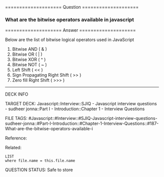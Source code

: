 ==================== Question ====================  

### What are the bitwise operators available in javascript  

==================== Answer ====================  

Below are the list of bitwise logical operators used in JavaScript

1. Bitwise AND ( & )
2. Bitwise OR ( | )
3. Bitwise XOR ( ^ )
4. Bitwise NOT ( ~ )
5. Left Shift ( << )
6. Sign Propagating Right Shift ( >> )
7. Zero fill Right Shift ( >>> )

---

DECK INFO

TARGET DECK: Javascript::Interview::SJIQ - Javascript interview questions -
sudheer jonna::Part I - Introduction::Chapter 1 - Interview Questions

FILE TAGS:
#Javascript::#Interview::#SJIQ-Javascript-interview-questions-sudheer-jonna::#Part-I-Introduction::#Chapter-1-Interview-Questions::#187-What-are-the-bitwise-operators-available-i

Reference:

Related:

```dataview
LIST
where file.name = this.file.name
```

QUESTION STATUS: Safe to store
